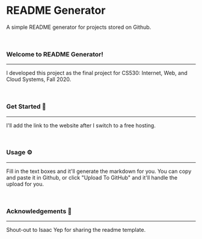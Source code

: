 # README Generator

A simple README generator for projects stored on Github.

<br />

### Welcome to README Generator!

<hr>

I developed this project as the final project for CS530: Internet, Web, and Cloud Systems, Fall 2020.

<br />


### Get Started <g-emoji class="g-emoji" alias="rocket" fallback-src="https://github.githubassets.com/images/icons/emoji/unicode/1f680.png">🚀</g-emoji>

<hr>

I'll add the link to the website after I switch to a free hosting.

<br />

### Usage <g-emoji class="g-emoji" alias="gear" fallback-src="https://github.githubassets.com/images/icons/emoji/unicode/2699.png">⚙</g-emoji>

<hr>

Fill in the text boxes and it'll generate the markdown for you. You can copy and paste it in Github, or click "Upload To GitHub" and it'll handle the upload for you.

<br />

### Acknowledgements <g-emoji class="g-emoji" alias="blue_heart" fallback-src="https://github.githubassets.com/images/icons/emoji/unicode/1f499.png">💙</g-emoji>

<hr>

Shout-out to Isaac Yep for sharing the readme template.

<br />
